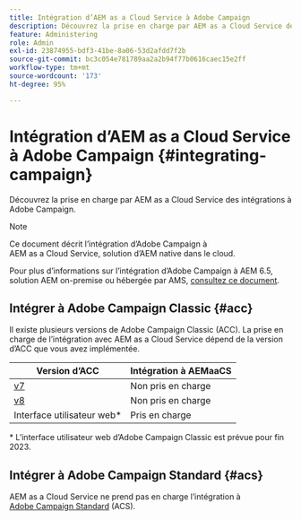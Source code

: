 ```yaml
---
title: Intégration d’AEM as a Cloud Service à Adobe Campaign
description: Découvrez la prise en charge par AEM as a Cloud Service des intégrations à Adobe Campaign.
feature: Administering
role: Admin
exl-id: 23874955-bdf3-41be-8a06-53d2afdd7f2b
source-git-commit: bc3c054e781789aa2a2b94f77b0616caec15e2ff
workflow-type: tm+mt
source-wordcount: '173'
ht-degree: 95%

---
```



# Intégration d’AEM as a Cloud Service à Adobe Campaign {#integrating-campaign}

Découvrez la prise en charge par AEM as a Cloud Service des intégrations à Adobe Campaign.

>[!NOTE]
>
>Ce document décrit l’intégration d’Adobe Campaign à AEM as a Cloud Service, solution d’AEM native dans le cloud.
>
>Pour plus d’informations sur l’intégration d’Adobe Campaign à AEM 6.5, solution AEM on-premise ou hébergée par AMS, [consultez ce document](https://experienceleague.adobe.com/docs/experience-manager-65/administering/integration/campaign.html?lang=fr).

## Intégrer à Adobe Campaign Classic {#acc}

Il existe plusieurs versions de Adobe Campaign Classic (ACC). La prise en charge de l’intégration avec AEM as a Cloud Service dépend de la version d’ACC que vous avez implémentée.

| Version d’ACC | Intégration à AEMaaCS |
|---|---|
| [v7](https://experienceleague.adobe.com/docs/campaign-classic.html?lang=fr) | Non pris en charge |
| [v8](https://experienceleague.adobe.com/docs/campaign-v8.html?lang=fr) | Non pris en charge |
| Interface utilisateur web* | Pris en charge |

* L’interface utilisateur web d’Adobe Campaign Classic est prévue pour fin 2023.

## Intégrer à Adobe Campaign Standard {#acs}

AEM as a Cloud Service ne prend pas en charge l’intégration à [Adobe Campaign Standard](https://experienceleague.adobe.com/docs/campaign-standard.html?lang=fr) (ACS).
